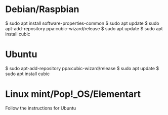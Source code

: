 # Debian/Raspbian
$ sudo apt install software-properties-common
$ sudo apt update
$ sudo apt-add-repository ppa:cubic-wizard/release
$ sudo apt update
$ sudo apt install cubic



# Ubuntu
$ sudo apt-add-repository ppa:cubic-wizard/release
$ sudo apt update
$ sudo apt install cubic
 
 
# Linux mint/Pop!_OS/Elementart
Follow the instructions for Ubuntu
